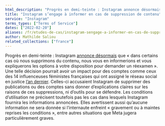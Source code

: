 ```yaml
---
html_description: "Progrès en demi-teinte : Instagram annonce désormais que « dans certains cas où nous supprimons du contenu, nous vous en informerions et vous expliquerons les options à votre disposition pour demander un réexamen »."
title: "Instagram s’engage à informer en cas de suppression de contenu"
service: "Instagram"
terms_types: ["Terms of Service"]
dates: ["2022-02-20"]
aliases: /fr/etudes-de-cas/instagram-sengage-a-informer-en-cas-de-suppression-de-contenu/
author: Mathilde Saliou
related_collections: ["france"]
---
```


Progrès en demi-teinte : Instagram [annonce désormais](https://github.com/OpenTermsArchive/france-versions/commit/b8b71e45d56728242ce7c5da3e8b7ef790eec57a?short_path=311682c?short_path=311682c) que « dans certains cas où nous supprimons du contenu, nous vous en informerions et vous expliquerons les options à votre disposition pour demander un réexamen ». Une telle décision pourrait avoir un impact pour des comptes comme ceux des 14 influenceuses féministes françaises qui ont assigné le réseau social en justice [l’an dernier](https://www.ouest-france.fr/high-tech/instagram/instagram-14-feministes-assignent-facebook-en-justice-apres-la-censure-de-leurs-contenus-7181707). Celles-ci accusaient Instagram de supprimer des publications ou des comptes sans donner d’explications claires sur les raisons de ces suppressions, ni d’outils pour se défendre.  Les conditions d’utilisation ne précisent toutefois pas les cas dans lesquels Instagram fournira les informations annoncées. Elles avertissent aussi qu’aucune information ne sera donnée si l’internaute enfreint « gravement ou à maintes reprises les conditions », entre autres situations que Meta jugera particulièrement graves.
